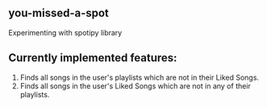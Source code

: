 ## you-missed-a-spot

Experimenting with spotipy library

## Currently implemented features:
1. Finds all songs in the user's playlists which are not in their Liked Songs.
2. Finds all songs in the user's Liked Songs which are not in any of their playlists.
